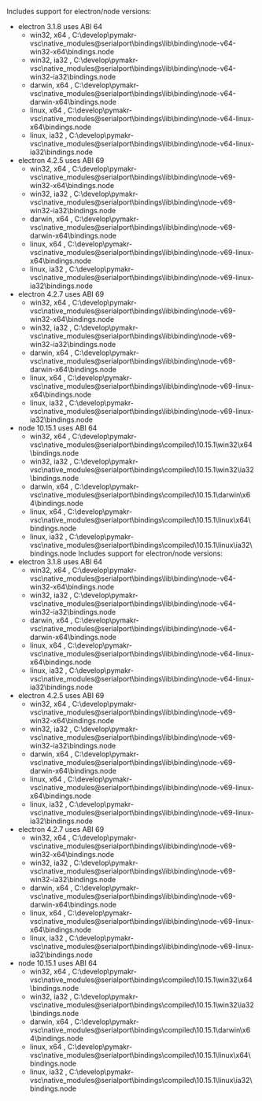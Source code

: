 Includes support for electron/node versions:
* electron 3.1.8 uses ABI 64
   - win32, x64 , C:\develop\pymakr-vsc\native_modules\@serialport\bindings\lib\binding\node-v64-win32-x64\bindings.node
   - win32, ia32 , C:\develop\pymakr-vsc\native_modules\@serialport\bindings\lib\binding\node-v64-win32-ia32\bindings.node
   - darwin, x64 , C:\develop\pymakr-vsc\native_modules\@serialport\bindings\lib\binding\node-v64-darwin-x64\bindings.node
   - linux, x64 , C:\develop\pymakr-vsc\native_modules\@serialport\bindings\lib\binding\node-v64-linux-x64\bindings.node
   - linux, ia32 , C:\develop\pymakr-vsc\native_modules\@serialport\bindings\lib\binding\node-v64-linux-ia32\bindings.node
* electron 4.2.5 uses ABI 69
   - win32, x64 , C:\develop\pymakr-vsc\native_modules\@serialport\bindings\lib\binding\node-v69-win32-x64\bindings.node
   - win32, ia32 , C:\develop\pymakr-vsc\native_modules\@serialport\bindings\lib\binding\node-v69-win32-ia32\bindings.node
   - darwin, x64 , C:\develop\pymakr-vsc\native_modules\@serialport\bindings\lib\binding\node-v69-darwin-x64\bindings.node
   - linux, x64 , C:\develop\pymakr-vsc\native_modules\@serialport\bindings\lib\binding\node-v69-linux-x64\bindings.node
   - linux, ia32 , C:\develop\pymakr-vsc\native_modules\@serialport\bindings\lib\binding\node-v69-linux-ia32\bindings.node
* electron 4.2.7 uses ABI 69
   - win32, x64 , C:\develop\pymakr-vsc\native_modules\@serialport\bindings\lib\binding\node-v69-win32-x64\bindings.node
   - win32, ia32 , C:\develop\pymakr-vsc\native_modules\@serialport\bindings\lib\binding\node-v69-win32-ia32\bindings.node
   - darwin, x64 , C:\develop\pymakr-vsc\native_modules\@serialport\bindings\lib\binding\node-v69-darwin-x64\bindings.node
   - linux, x64 , C:\develop\pymakr-vsc\native_modules\@serialport\bindings\lib\binding\node-v69-linux-x64\bindings.node
   - linux, ia32 , C:\develop\pymakr-vsc\native_modules\@serialport\bindings\lib\binding\node-v69-linux-ia32\bindings.node
* node 10.15.1 uses ABI 64
   - win32, x64 , C:\develop\pymakr-vsc\native_modules\@serialport\bindings\compiled\10.15.1\win32\x64\bindings.node
   - win32, ia32 , C:\develop\pymakr-vsc\native_modules\@serialport\bindings\compiled\10.15.1\win32\ia32\bindings.node
   - darwin, x64 , C:\develop\pymakr-vsc\native_modules\@serialport\bindings\compiled\10.15.1\darwin\x64\bindings.node
   - linux, x64 , C:\develop\pymakr-vsc\native_modules\@serialport\bindings\compiled\10.15.1\linux\x64\bindings.node
   - linux, ia32 , C:\develop\pymakr-vsc\native_modules\@serialport\bindings\compiled\10.15.1\linux\ia32\bindings.node
Includes support for electron/node versions:
* electron 3.1.8 uses ABI 64
   - win32, x64 , C:\develop\pymakr-vsc\native_modules\@serialport\bindings\lib\binding\node-v64-win32-x64\bindings.node
   - win32, ia32 , C:\develop\pymakr-vsc\native_modules\@serialport\bindings\lib\binding\node-v64-win32-ia32\bindings.node
   - darwin, x64 , C:\develop\pymakr-vsc\native_modules\@serialport\bindings\lib\binding\node-v64-darwin-x64\bindings.node
   - linux, x64 , C:\develop\pymakr-vsc\native_modules\@serialport\bindings\lib\binding\node-v64-linux-x64\bindings.node
   - linux, ia32 , C:\develop\pymakr-vsc\native_modules\@serialport\bindings\lib\binding\node-v64-linux-ia32\bindings.node
* electron 4.2.5 uses ABI 69
   - win32, x64 , C:\develop\pymakr-vsc\native_modules\@serialport\bindings\lib\binding\node-v69-win32-x64\bindings.node
   - win32, ia32 , C:\develop\pymakr-vsc\native_modules\@serialport\bindings\lib\binding\node-v69-win32-ia32\bindings.node
   - darwin, x64 , C:\develop\pymakr-vsc\native_modules\@serialport\bindings\lib\binding\node-v69-darwin-x64\bindings.node
   - linux, x64 , C:\develop\pymakr-vsc\native_modules\@serialport\bindings\lib\binding\node-v69-linux-x64\bindings.node
   - linux, ia32 , C:\develop\pymakr-vsc\native_modules\@serialport\bindings\lib\binding\node-v69-linux-ia32\bindings.node
* electron 4.2.7 uses ABI 69
   - win32, x64 , C:\develop\pymakr-vsc\native_modules\@serialport\bindings\lib\binding\node-v69-win32-x64\bindings.node
   - win32, ia32 , C:\develop\pymakr-vsc\native_modules\@serialport\bindings\lib\binding\node-v69-win32-ia32\bindings.node
   - darwin, x64 , C:\develop\pymakr-vsc\native_modules\@serialport\bindings\lib\binding\node-v69-darwin-x64\bindings.node
   - linux, x64 , C:\develop\pymakr-vsc\native_modules\@serialport\bindings\lib\binding\node-v69-linux-x64\bindings.node
   - linux, ia32 , C:\develop\pymakr-vsc\native_modules\@serialport\bindings\lib\binding\node-v69-linux-ia32\bindings.node
* node 10.15.1 uses ABI 64
   - win32, x64 , C:\develop\pymakr-vsc\native_modules\@serialport\bindings\compiled\10.15.1\win32\x64\bindings.node
   - win32, ia32 , C:\develop\pymakr-vsc\native_modules\@serialport\bindings\compiled\10.15.1\win32\ia32\bindings.node
   - darwin, x64 , C:\develop\pymakr-vsc\native_modules\@serialport\bindings\compiled\10.15.1\darwin\x64\bindings.node
   - linux, x64 , C:\develop\pymakr-vsc\native_modules\@serialport\bindings\compiled\10.15.1\linux\x64\bindings.node
   - linux, ia32 , C:\develop\pymakr-vsc\native_modules\@serialport\bindings\compiled\10.15.1\linux\ia32\bindings.node
